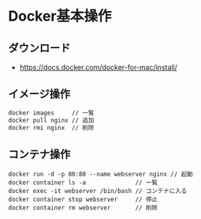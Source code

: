 # Docker基本操作
## ダウンロード
- https://docs.docker.com/docker-for-mac/install/

## イメージ操作
```sh
docker images     // 一覧
docker pull nginx // 追加
docker rmi nginx  // 削除
```

## コンテナ操作
```
docker run -d -p 80:80 --name webserver nginx // 起動
docker container ls -a              // 一覧
docker exec -it webserver /bin/bash // コンテナに入る
docker container stop webserver     // 停止
docker container rm webserver       // 削除
```

